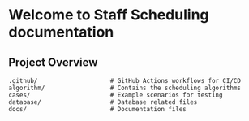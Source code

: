 # Welcome to Staff Scheduling documentation

## Project Overview

    .github/                    # GitHub Actions workflows for CI/CD
    algorithm/                  # Contains the scheduling algorithms
    cases/                      # Example scenarios for testing
    database/                   # Database related files
    docs/                       # Documentation files
